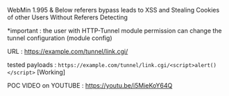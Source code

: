 WebMin 1.995 & Below referers bypass leads to XSS and Stealing Cookies of other Users Without Referers Detecting

*important : the user with HTTP-Tunnel module permission can change the tunnel configuration (module config)

URL : https://example.com/tunnel/link.cgi/

tested payloads : ```https://example.com/tunnel/link.cgi/<script>alert()</script>``` [Working]

POC VIDEO on YOUTUBE : https://youtu.be/i5MieKoY64Q
 

